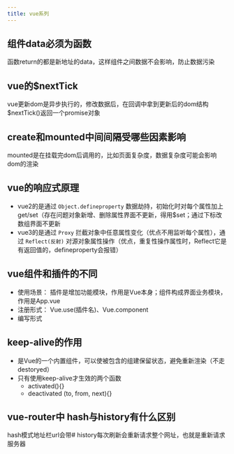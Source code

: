 ```yaml
---
title: vue系列
---
```


## 组件data必须为函数
函数return的都是新地址的data，这样组件之间数据不会影响，防止数据污染

## vue的$nextTick
vue更新dom是异步执行的，修改数据后，在回调中拿到更新后的dom结构   
$nextTick()返回一个promise对象

## create和mounted中间间隔受哪些因素影响
mounted是在挂载完dom后调用的，比如页面复杂度，数据复杂度可能会影响dom的渲染

## vue的响应式原理
* vue2的是通过 ```Object.defineproperty``` 数据劫持，初始化时对每个属性加上get/set（存在问题对象新增、删除属性界面不更新，得用$set；通过下标改数组界面不更新
* vue3的是通过 ```Proxy``` 拦截对象中任意属性变化（优点不用监听每个属性），通过 ```Reflect(反射)``` 对源对象属性操作（优点，重复性操作属性时，Reflect它是有返回值的，defineproperty会报错）

## vue组件和插件的不同
* 使用场景：
  插件是增加功能模块，作用是Vue本身；组件构成界面业务模块，作用是App.vue
* 注册形式：
  Vue.use(插件名)、Vue.component
* 编写形式

## keep-alive的作用
* 是Vue的一个内置组件，可以使被包含的组建保留状态，避免重新渲染（不走destoryed）
* 只有使用keep-alive才生效的两个函数
  * activated(){}
  * deactivated (to, from, next){}

## vue-router中 hash与history有什么区别
hash模式地址栏url会带#
history每次刷新会重新请求整个网址，也就是重新请求服务器




